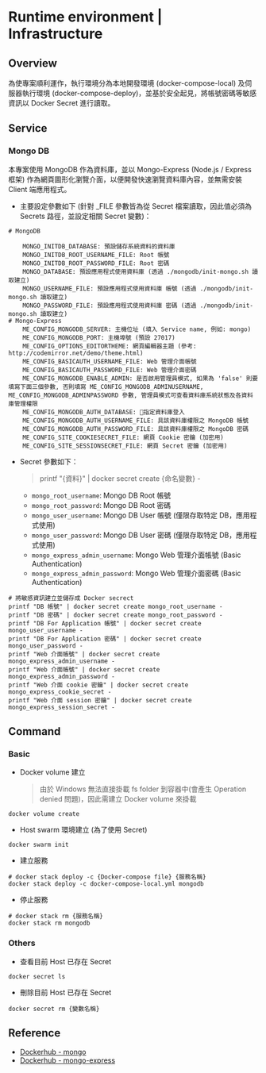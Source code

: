 # Runtime environment | Infrastructure

## Overview

為使專案順利運作，執行環境分為本地開發環境 (docker-compose-local) 及伺服器執行環境 (docker-compose-deploy)，並基於安全起見，將帳號密碼等敏感資訊以 Docker Secret 進行讀取。

## Service

### Mongo DB

本專案使用 MongoDB 作為資料庫，並以 Mongo-Express (Node.js / Express 框架) 作為網頁圖形化瀏覽介面，以便開發快速瀏覽資料庫內容，並無需安裝 Client 端應用程式。

* 主要設定參數如下 (針對 _FILE 參數皆為從 Secret 檔案讀取，因此值必須為 Secrets 路徑，並設定相關 Secret 變數)：
```
# MongoDB

    MONGO_INITDB_DATABASE: 預設儲存系統資料的資料庫
    MONGO_INITDB_ROOT_USERNAME_FILE: Root 帳號
    MONGO_INITDB_ROOT_PASSWORD_FILE: Root 密碼
    MONGO_DATABASE: 預設應用程式使用資料庫 (透過 ./mongodb/init-mongo.sh 讀取建立)
    MONGO_USERNAME_FILE: 預設應用程式使用資料庫 帳號 (透過 ./mongodb/init-mongo.sh 讀取建立)
    MONGO_PASSWORD_FILE: 預設應用程式使用資料庫 密碼 (透過 ./mongodb/init-mongo.sh 讀取建立)
# Mongo-Express
    ME_CONFIG_MONGODB_SERVER: 主機位址 (填入 Service name, 例如: mongo)
    ME_CONFIG_MONGODB_PORT: 主機埠號 (預設 27017)
    ME_CONFIG_OPTIONS_EDITORTHEME: 網頁編輯器主題 (參考: http://codemirror.net/demo/theme.html)
    ME_CONFIG_BASICAUTH_USERNAME_FILE: Web 管理介面帳號
    ME_CONFIG_BASICAUTH_PASSWORD_FILE: Web 管理介面密碼
    ME_CONFIG_MONGODB_ENABLE_ADMIN: 是否啟用管理員模式, 如果為 'false' 則要填寫下面三個參數, 否則填寫 ME_CONFIG_MONGODB_ADMINUSERNAME, ME_CONFIG_MONGODB_ADMINPASSWORD 參數, 管理員模式可查看資料庫系統狀態及各資料庫管理權限
    ME_CONFIG_MONGODB_AUTH_DATABASE: 指定資料庫登入
    ME_CONFIG_MONGODB_AUTH_USERNAME_FILE: 具該資料庫權限之 MongoDB 帳號
    ME_CONFIG_MONGODB_AUTH_PASSWORD_FILE: 具該資料庫權限之 MongoDB 密碼
    ME_CONFIG_SITE_COOKIESECRET_FILE: 網頁 Cookie 密鑰 (加密用)
    ME_CONFIG_SITE_SESSIONSECRET_FILE: 網頁 Secret 密鑰 (加密用)
```
* Secret 參數如下：
    > printf "{資料}" | docker secret create {命名變數} -

    * `mongo_root_username`: Mongo DB Root 帳號
    * `mongo_root_password`: Mongo DB Root 密碼
    * `mongo_user_username`: Mongo DB User 帳號 (僅限存取特定 DB，應用程式使用)
    * `mongo_user_password`: Mongo DB User 密碼 (僅限存取特定 DB，應用程式使用)
    * `mongo_express_admin_username`: Mongo Web 管理介面帳號 (Basic Authentication)
    * `mongo_express_admin_password`: Mongo Web 管理介面密碼 (Basic Authentication)

```shell=
# 將敏感資訊建立並儲存成 Docker secrect
printf "DB 帳號" | docker secret create mongo_root_username -
printf "DB 密碼" | docker secret create mongo_root_password -
printf "DB For Application 帳號" | docker secret create mongo_user_username -
printf "DB For Application 密碼" | docker secret create mongo_user_password -
printf "Web 介面帳號" | docker secret create mongo_express_admin_username -
printf "Web 介面帳號" | docker secret create mongo_express_admin_password -
printf "Web 介面 cookie 密鑰" | docker secret create mongo_express_cookie_secret -
printf "Web 介面 session 密鑰" | docker secret create mongo_express_session_secret -
```

## Command

### Basic
* Docker volume 建立
    > 由於 Windows 無法直接掛載 fs folder 到容器中(會產生 Operation denied 問題)，因此需建立 Docker volume 來掛載
```
docker volume create
```
* Host swarm 環境建立 (為了使用 Secret)
```
docker swarm init
```
* 建立服務
```
# docker stack deploy -c {Docker-compose file} {服務名稱}
docker stack deploy -c docker-compose-local.yml mongodb
```
* 停止服務
```
# docker stack rm {服務名稱}
docker stack rm mongodb
```

### Others
* 查看目前 Host 已存在 Secret
```
docker secret ls
```
* 刪除目前 Host 已存在 Secret
```
docker secret rm {變數名稱}
```

## Reference

- [Dockerhub - mongo](https://hub.docker.com/_/mongo)
- [Dockerhub - mongo-express](https://hub.docker.com/_/mongo-express)